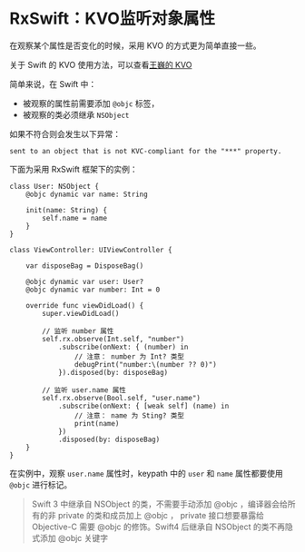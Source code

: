 # RxSwift：KVO监听对象属性

在观察某个属性是否变化的时候，采用 KVO 的方式更为简单直接一些。

关于 Swift 的 KVO 使用方法，可以查看[王巍的 KVO](https://swifter.tips/kvo/)

简单来说，在 Swift 中：

- 被观察的属性前需要添加 `@objc` 标签，
- 被观察的类必须继承 `NSObject`

如果不符合则会发生以下异常：

```
sent to an object that is not KVC-compliant for the "***" property.
```

下面为采用 RxSwift 框架下的实例：
```
class User: NSObject {
    @objc dynamic var name: String
    
    init(name: String) {
        self.name = name
    }
}

class ViewController: UIViewController {
    
    var disposeBag = DisposeBag()
    
    @objc dynamic var user: User?
    @objc dynamic var number: Int = 0
    
    override func viewDidLoad() {
        super.viewDidLoad()

        // 监听 number 属性
        self.rx.observe(Int.self, "number")
            .subscribe(onNext: { (number) in
                // 注意： number 为 Int? 类型
                debugPrint("number:\(number ?? 0)")
            }).disposed(by: disposeBag)

        // 监听 user.name 属性
        self.rx.observe(Bool.self, "user.name")
            .subscribe(onNext: { [weak self] (name) in
                // 注意： name 为 Sting? 类型
                print(name)
            })
            .disposed(by: disposeBag)
    }
}
```

在实例中，观察 `user.name` 属性时，keypath 中的 `user` 和 `name` 属性都要使用 `@objc` 进行标记。

> Swift 3 中继承自 NSObject 的类，不需要手动添加 @objc ，编译器会给所有的非 private 的类和成员加上 @objc ， private 接口想要暴露给 Objective-C 需要 @objc 的修饰。Swift4 后继承自 NSObject 的类不再隐式添加 @objc 关键字